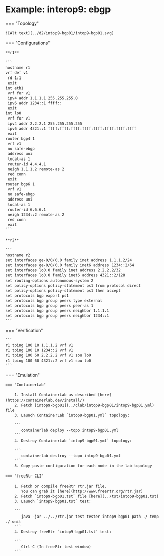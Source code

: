 # Example: interop9: ebgp

=== "Topology"

    ![Alt text](../d2/intop9-bgp01/intop9-bgp01.svg)

=== "Configurations"

    **r1**

    ```
    hostname r1
    vrf def v1
     rd 1:1
     exit
    int eth1
     vrf for v1
     ipv4 addr 1.1.1.1 255.255.255.0
     ipv6 addr 1234::1 ffff::
     exit
    int lo0
     vrf for v1
     ipv4 addr 2.2.2.1 255.255.255.255
     ipv6 addr 4321::1 ffff:ffff:ffff:ffff:ffff:ffff:ffff:ffff
     exit
    router bgp4 1
     vrf v1
     no safe-ebgp
     address uni
     local-as 1
     router-id 4.4.4.1
     neigh 1.1.1.2 remote-as 2
     red conn
     exit
    router bgp6 1
     vrf v1
     no safe-ebgp
     address uni
     local-as 1
     router-id 6.6.6.1
     neigh 1234::2 remote-as 2
     red conn
     exit
    ```

    **r2**

    ```
    hostname r2
    set interfaces ge-0/0/0.0 family inet address 1.1.1.2/24
    set interfaces ge-0/0/0.0 family inet6 address 1234::2/64
    set interfaces lo0.0 family inet address 2.2.2.2/32
    set interfaces lo0.0 family inet6 address 4321::2/128
    set routing-options autonomous-system 2
    set policy-options policy-statement ps1 from protocol direct
    set policy-options policy-statement ps1 then accept
    set protocols bgp export ps1
    set protocols bgp group peers type external
    set protocols bgp group peers peer-as 1
    set protocols bgp group peers neighbor 1.1.1.1
    set protocols bgp group peers neighbor 1234::1
    ```

=== "Verification"

    ```
    r1 tping 100 10 1.1.1.2 vrf v1
    r1 tping 100 10 1234::2 vrf v1
    r1 tping 100 60 2.2.2.2 vrf v1 sou lo0
    r1 tping 100 60 4321::2 vrf v1 sou lo0
    ```

=== "Emulation"

    === "ContainerLab"

        1. Install ContainerLab as described [here](https://containerlab.dev/install/)  
        2. Fetch [intop9-bgp01](../clab/intop9-bgp01/intop9-bgp01.yml) file  
        3. Launch ContainerLab `intop9-bgp01.yml` topology:  

        ```
           containerlab deploy --topo intop9-bgp01.yml  
        ```
        4. Destroy ContainerLab `intop9-bgp01.yml` topology:  

        ```
           containerlab destroy --topo intop9-bgp01.yml  
        ```
        5. Copy-paste configuration for each node in the lab topology

    === "freeRtr CLI"

        1. Fetch or compile freeRtr rtr.jar file.  
           You can grab it [here](http://www.freertr.org/rtr.jar)  
        2. Fetch `intop9-bgp01.tst` file [here](../tst/intop9-bgp01.tst)  
        3. Launch `intop9-bgp01.tst` test:  

        ```
           java -jar ../../rtr.jar test tester intop9-bgp01 path ./ temp ./ wait
        ```
        4. Destroy freeRtr `intop9-bgp01.tst` test:  

        ```
           Ctrl-C (In freeRtr test window)
        ```

